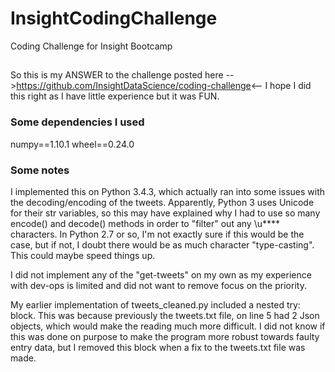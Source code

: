 # InsightCodingChallenge
Coding Challenge for Insight Bootcamp

##
So this is my ANSWER to the challenge posted here -->https://github.com/InsightDataScience/coding-challenge<--
I hope I did this right as I have little experience but it was FUN. 

### Some dependencies I used
numpy==1.10.1
wheel==0.24.0

### Some notes
I implemented this on Python 3.4.3, which actually ran into some issues with the decoding/encoding of the tweets. Apparently, Python 3 uses Unicode for their str variables, so this may have explained why I had to use so many encode() and decode() methods in order to "filter" out any \u**** characters. In Python 2.7 or so, I'm not exactly sure if this would be the case, but if not, I doubt there would be as much character "type-casting". This could maybe speed things up. 

I did not implement any of the "get-tweets" on my own as my experience with dev-ops is limited and did not want to remove focus on the priority.

My earlier implementation of tweets_cleaned.py included a nested try: block. This was because previously the tweets.txt file, on line 5 had 2 Json objects, which would make the reading much more difficult. I did not know if this was done on purpose to make the program more robust towards faulty entry data, but I removed this block when a fix to the tweets.txt file was made. 


